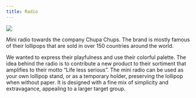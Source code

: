 ```yaml
---
title: Radio
---
```

![](below.png)

Mini radio towards the company Chupa Chups. The brand is mostly famous of their lollipops that are 
sold in over 150 countries around the world.

We wanted to express their playfulness and use their 
colorful palette. The idea behind the radio is to contribute a new product to their sortiment that 
amplifies to their motto “Life less serious”. The mini radio can be used as your own lollipop stand, or 
as a temporary holder, preserving the lollipop when without paper. It is designed with a fine mix of 
simplicity and extravagance, appealing to a larger target group.
